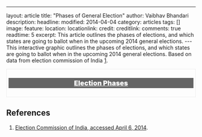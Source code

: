 ---

layout: article
title: "Phases of General Election"
author: Vaibhav Bhandari
description: 
headline: 
modified: 2014-04-04
category: articles
tags: []
image: 
  feature: 
  location: 
  locationlink: 
  credit: 
  creditlink: 
comments: true
readtime: 5
excerpt: This article outlines the phases of elections, and which states are going to ballot when in the upcoming 2014 general elections.
---This interactive graphic outlines the phases of elections, and which states are going to ballot when in the upcoming 2014 general elections. Based on data from election commission of India [1].

<div class="phaseinforgraphic">
  <p>Election Phases</p>
  <div id="phaseselector"></div>
  <div id="phasedetails"></div>
  <div id="map"></div>
</div>

<p><script type="text/javascript" src="/assets/javascripts/d3.min.js"></script></p>
<p><script type="text/javascript">
  var dispatch = d3.dispatch("load", "statechange");
  var phases;
  var phaseDates = {
    "1": "April 7th",
    "2": "April 9th",
    "3A": "April 10th",
    "3B": "April 10th",
    "4": "April 12th",
    "5": "April 17th",
    "6": "April 24th",
    "7": "April 30th",
    "8": "May 7th",
    "9": "May 12th"
  };
  var phaseKeys = ["1","2","3A","3B","4","5","6","7","8","9"];
  dispatch.on("load.menu", function(phaseById){
    var table = d3.select("#phaseselector").append("table"),
        thead = table.append("thead"),
        tbody = table.append("tbody"),
        tr = tbody.append("tr");
    table.attr("class","menu")
    var th = tr.selectAll("td")
        .data(phaseKeys)
        .enter().append("td")
          .attr("class", function(d){
            if (d === phaseById){
              return "active arrow_box";
            }
            return ""
          })
          .on("mouseover", function(d){
            d3.select(this).style({background: "#c2e1f5", opacity: "0.8"})
          })
          .on("mouseout", function(d){
            d3.select(this).style({background: "transparent", opacity: "1.0"})
          })
          .on("click", function(d){
            dispatch.statechange(d, this);
          }) 
          .append("a")
            .text(function(d){ return d;})
    dispatch.on("statechange.menu", function(d, click_handler){
      tr.selectAll(".active").classed("arrow_box", false)
      d3.select(click_handler).attr("class","arrow_box active")
    })
  });
  dispatch.on("load.table", function(phaseById){
    d3.json("/data/phases.json", function(json){
      phases = d3.nest()
        .key(function(d){ return d.phase})
        .key(function(d){ return d.state})
        .entries(json)
      function searchPhases(term) {
        for (var i in phases) {
          if (phases[i].key === term) {
            return phases[i];
          }
        }
      }
      function dasherize(s){
        var r = s.toLowerCase().replace(/ /g, "-");
        return r;
      }
      var table = d3.select("#phasedetails").append("table"),
          thead = table.append("thead"),
          tbody = table.append("tbody");
      table.attr("class", "details");
      thead.append("th").text("State");
      thead.append("th").text("Constituencies");
      thead.append("th").text("Total Seats");
      thead.append("th").text("Election Date");
      var tr = tbody.selectAll("tr")
        .data(searchPhases(phaseById).values)
      tr.enter().append("tr");
      var td = tr.selectAll("td")
        .data(function(d) { 
            var constituencies = []
            d.values.forEach(function(r){
              var elem = "<a class=muted-link href=/constituencies/" + dasherize(r.constituency) + ">" + r.constituency + "</a>"
              constituencies.push(elem)
            })
            return [d.key, constituencies.join(", "), d.values.length, phaseDates[phaseById]]
          })
      td.enter().append("td")
        .html(function(d) {return d;});
      dispatch.on("statechange.table", function(id){
        //HACK
        tr.remove();
        tr = tbody.selectAll("tr")
          .data(searchPhases(id).values)
        tr.enter().append("tr")
        tr.exit().remove();
        td = tr.selectAll("td")
          .data(function(d) { 
              var constituencies = []
              d.values.forEach(function(r){
              var elem = "<a class=muted-link href=/constituencies/" + dasherize(r.constituency) + ">" + r.constituency + "</a>"
              constituencies.push(elem)
            })
            return [d.key, constituencies.join(", "), d.values.length, phaseDates[id]]
          })
        td.enter().append("td")
          .html(function(d) {return d;})
        td.exit().remove();
      })
    })
  });
  //start
  dispatch.load("1");
</script>
<style>
.phaseinforgraphic{border: 1px solid #ebebeb; padding: 5px;}
.phaseinforgraphic>p{text-align: center; font-size: 18px; font-weight: 900; text-decoration: underline; color: #fff; background: rgba(0,0,0,0.6); padding: 3px;}
table.menu>tbody>tr>td{border: 0; text-align: center;}
table.menu>tbody>tr>td>a.selected{background: green;}
table.menu>tbody>tr{border: 0;}
table.details {margin-top: 36px;}
table.details>tbody>tr>td {max-width: 300px; word-wrap: break-word;}
.arrow_box {
  position: relative;
  background: #88b7d5 !important;
  border: 4px solid #c2e1f5;
}
.arrow_box:after, .arrow_box:before {
  top: 100%;
  left: 50%;
  border: solid transparent;
  content: " ";
  height: 0;
  width: 0;
  position: absolute;
  pointer-events: none;
}
.arrow_box:after {
  border-color: rgba(136, 183, 213, 0);
  border-top-color: #88b7d5;
  border-width: 30px;
  margin-left: -30px;
}
.arrow_box:before {
  border-color: rgba(194, 225, 245, 0);
  border-top-color: #c2e1f5;
  border-width: 36px;
  margin-left: -36px;
}
table.details>thead>th{text-align: center; font-weight: 900}
#legend {padding: 5px; border: 1px solid; box-shadow: 3px -3px 2px #888888; display: none; position: absolute; background: #fff; border-radius: 3px}
#india {margin-top: 0px;}
i {background: #222222; color:#F4F0F4; margin: 2px; padding: 3px; }
.state {font-weight: 900;}
.total {color: #bf0000; font-weight: 800;}
</style>

## References
1. [Election Commission of India, accessed April 6, 2014][1].

[1]: http://eci.nic.in/eci_main1/GE2014/Schedule/Home.htm